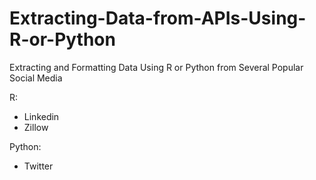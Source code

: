 # Extracting-Data-from-APIs-Using-R-or-Python
Extracting and Formatting Data Using R or Python from Several Popular Social Media

R:
* Linkedin
* Zillow

Python:
* Twitter

